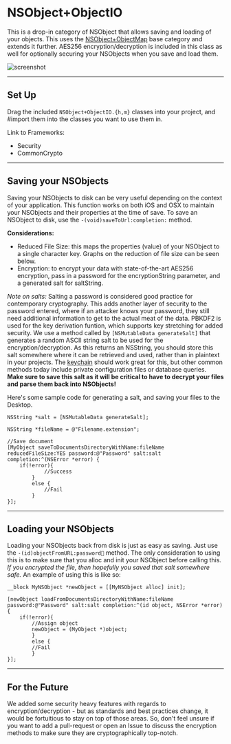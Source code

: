 NSObject+ObjectIO
=============

This is a drop-in category of NSObject that allows saving and loading of your objects. This uses the [NSObject+ObjectMap](https://github.com/uacaps/NSObject-ObjectMap) base category and extends it further. AES256 encryption/decryption is included in this class as well for optionally securing your NSObjects when you save and load them.

![screenshot](https://raw.github.com/uacaps/NSObject-ObjectIO/master/Screenshots/screen-01.png)

--------------------

## Set Up ##

Drag the included <code>NSObject+ObjectIO.{h,m}</code> classes into your project, and #import them into the classes you want to use them in.

Link to Frameworks:

* Security
* CommonCrypto

--------------------

## Saving your NSObjects ##

Saving your NSObjects to disk can be very useful depending on the context of your application. This function works on both iOS and OSX to maintain your NSObjects and their properties at the time of save. To save an NSObject to disk, use the <code>-(void)saveToUrl:completion:</code> method.

**Considerations:**
* Reduced File Size: this maps the properties (value) of your NSObject to a single character key. Graphs on the reduction of file size can be seen below.
* Encryption: to encrypt your data with state-of-the-art AES256 encryption, pass in a password for the encryptionString parameter, and a generated salt for saltString.

*Note on salts:* Salting a password is considered good practice for contemporary cryptography. This adds another layer of security to the password entered, where if an attacker knows your password, they still need additional information to get to the actual meat of the data. PBKDF2 is used for the key derivation funtion, which supports key stretching for added security. We use a method called by <code>[NSMutableData generateSalt]</code> that generates a random ASCII string salt to be used for the encryption/decryption. As this returns an NSString, you should store this salt somewhere where it can be retrieved and used, rather than in plaintext in your projects. The [keychain](https://developer.apple.com/library/mac/#documentation/security/Conceptual/keychainServConcepts/iPhoneTasks/iPhoneTasks.html) should work great for this, but other common methods today include private configuration files or database queries. **Make sure to save this salt as it will be critical to have to decrypt your files and parse them back into NSObjects!**

Here's some sample code for generating a salt, and saving your files to the Desktop.

```objc
NSString *salt = [NSMutableData generateSalt];
    
NSString *fileName = @"Filename.extension";
    
//Save document
[MyObject saveToDocumentsDirectoryWithName:fileName reducedFileSize:YES password:@"Password" salt:salt completion:^(NSError *error) {
	if(!error){
        	//Success
        }
        else {
        	//Fail
        }
}];
```

--------------------

## Loading your NSObjects ##

Loading your NSObjects back from disk is just as easy as saving. Just use the <code>-(id)objectFromURL:password:salt:</code> method. The only consideration to using this is to make sure that you alloc and init your NSObject before calling this. *If you encrypted the file, then hopefully you saved that salt somewhere safe.* An example of using this is like so:

```objc
__block MyNSObject *newObject = [[MyNSObject alloc] init];
					        	
[newObject loadFromDocumentsDirectoryWithName:fileName password:@"Password" salt:salt completion:^(id object, NSError *error) {
	if(!error){
		//Assign object
		newObject = (MyObject *)object;
        }
        else {
		//Fail
        }
}];
```

--------------------

## For the Future ##

We added some security heavy features with regards to encryption/decryption - but as standards and best practices change, it would be fortuitious to stay on top of those areas. So, don't feel unsure if you want to add a pull-request or open an Issue to discuss the encryption methods to make sure they are cryptographically top-notch.
